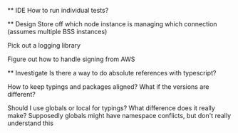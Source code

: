 ** IDE
How to run individual tests?

** Design
Store off which node instance is managing which connection (assumes multiple BSS instances)

Pick out a logging library

Figure out how to handle signing from AWS


** Investigate
Is there a way to do absolute references with typescript?

How to keep typings and packages aligned? What if the versions are different?

Should I use globals or local for typings? What difference does it really make?
    Supposedly globals might have namespace conflicts, but don't really understand this